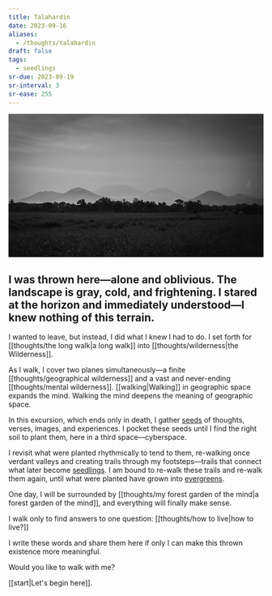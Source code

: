 ```yaml
---
title: Talahardin
date: 2023-09-16
aliases:
  - /thoughts/talahardin
draft: false
tags:
  - seedlings
sr-due: 2023-09-19
sr-interval: 3
sr-ease: 255
---
```

![Banner](files/banner.jpg)
<h2>I was thrown here—alone and oblivious. The landscape is gray, cold, and frightening. I stared at the horizon and immediately understood—I knew nothing of this terrain.</h2>

I wanted to leave, but instead, I did what I knew I had to do. I set forth for [[thoughts/the long walk|a long walk]] into [[thoughts/wilderness|the Wilderness]].

As I walk, I cover two planes simultaneously—a finite [[thoughts/geographical wilderness]] and a vast and never-ending [[thoughts/mental wilderness]]. [[walking|Walking]] in geographic space expands the mind. Walking the mind deepens the meaning of geographic space.

In this excursion, which ends only in death, I gather [seeds](tags/seeds.md) of thoughts, verses, images, and experiences. I pocket these seeds until I find the right soil to plant them, here in a third space—cyberspace.

I revisit what were planted rhythmically to tend to them, re-walking once verdant valleys and creating trails through my footsteps—trails that connect what later become [seedlings](tags/seedlings.md). I am bound to re-walk these trails and re-walk them again, until what were planted have grown into [evergreens](tags/evergreens.md).

One day, I will be surrounded by [[thoughts/my forest garden of the mind|a forest garden of the mind]], and everything will finally make sense.

I walk only to find answers to one question: [[thoughts/how to live|how to live?]]

I write these words and share them here if only I can make this thrown existence more meaningful.

Would you like to walk with me?

[[start|Let's begin here]].